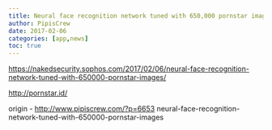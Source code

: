 ```yaml
---
title: Neural face recognition network tuned with 650,000 pornstar images
author: PipisCrew
date: 2017-02-06
categories: [app,news]
toc: true
---
```


https://nakedsecurity.sophos.com/2017/02/06/neural-face-recognition-network-tuned-with-650000-pornstar-images/

http://pornstar.id/

origin - http://www.pipiscrew.com/?p=6653 neural-face-recognition-network-tuned-with-650000-pornstar-images